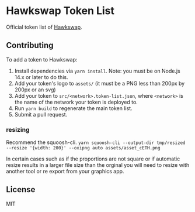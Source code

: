 # Hawkswap Token List

Official token list of [Hawkswap](https://hawkswap.org).

## Contributing

To add a token to Hawkswap:

1. Install dependencies via `yarn install`. Note: you must be on Node.js 14.x or later to do this.
2. Add your token's logo to `assets/` (it must be a PNG less than 200px by 200px or an svg)
3. Add your token to `src/<network>.token-list.json`, where `<network>` is the name of the network your token is deployed to.
4. Run `yarn build` to regenerate the main token list.
5. Submit a pull request.

### resizing

Recommend the squoosh-cli.
`yarn squoosh-cli --output-dir tmp/resized --resize '{width: 200}' --oxipng auto assets/asset_cETH.png`

In certain cases such as if the proportions are not square or if automatic resize results in a larger file size than the orginal you will need to resize with another tool or re export from your graphics app.

## License

MIT
